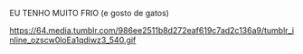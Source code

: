 EU TENHO MUITO FRIO (e gosto de gatos)

https://64.media.tumblr.com/986ee2511b8d272eaf619c7ad2c136a9/tumblr_inline_ozscw0loEa1qdiwz3_540.gif
